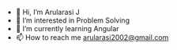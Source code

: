 - 👋 Hi, I’m Arularasi J
- 👀 I’m interested in Problem Solving
- 🌱 I’m currently learning Angular
- 📫 How to reach me arularasi2002@gmail.com

<!---
arularasi27/arularasi27 is a ✨ special ✨ repository because its `README.md` (this file) appears on your GitHub profile.
You can click the Preview link to take a look at your changes.
--->
